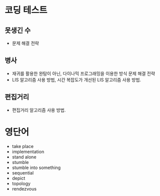 # 코딩 테스트

## 못생긴 수

- 문제 해결 전략

## 병사

- 재귀를 활용한 완탐이 아닌, 다이나믹 프로그래밍을 이용한 방식 문제 해결 전략
- LIS 알고리즘 사용 방법, 시간 복잡도가 개선된 LIS 알고리즘 사용 방법.

## 편집거리

- 편집거리 알고리즘 사용 방법.

# 영단어

- take place
- implementation
- stand alone
- stumble
- stumble into something
- sequential
- depict
- topology
- rendezvous
